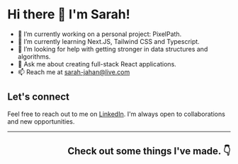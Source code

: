# Hi there 👋  I'm Sarah! 

- 🔭 I’m currently working on a personal project: PixelPath. 
- 🌱 I’m currently learning Next.JS, Tailwind CSS and Typescript. 
- 🤔 I’m looking for help with getting stronger in data structures and algorithms.
- 💬 Ask me about creating full-stack React applications. 
- 📫 Reach me at sarah-jahan@live.com

## Let's connect 

Feel free to reach out to me on [LinkedIn](https://www.linkedin.com/in/sarahjahan/). 
I'm always open to collaborations and new opportunities.  

---

## <p align="right">Check out some things I've made. 👇 </p>




